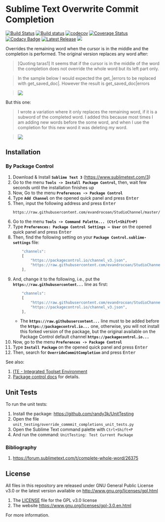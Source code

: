 
# Sublime Text Overwrite Commit Completion

[![Build Status](https://travis-ci.org/evandrocoan/OverrideCommitCompletion.svg?branch=master)](https://travis-ci.org/evandrocoan/OverrideCommitCompletion)
[![Build status](https://ci.appveyor.com/api/projects/status/github/evandrocoan/OverrideCommitCompletion?branch=master&svg=true)](https://ci.appveyor.com/project/evandrocoan/OverrideCommitCompletion/branch/master)
[![codecov](https://codecov.io/gh/evandrocoan/OverrideCommitCompletion/branch/master/graph/badge.svg)](https://codecov.io/gh/evandrocoan/OverrideCommitCompletion)
[![Coverage Status](https://coveralls.io/repos/github/evandrocoan/OverrideCommitCompletion/badge.svg?branch=master)](https://coveralls.io/github/evandrocoan/OverrideCommitCompletion?branch=master)
[![Codacy Badge](https://api.codacy.com/project/badge/Grade/58d1b714a900461998c933e36bfc5685)](https://www.codacy.com/app/evandrocoan/OverrideCommitCompletion?utm_source=github.com&amp;utm_medium=referral&amp;utm_content=evandrocoan/OverrideCommitCompletion&amp;utm_campaign=Badge_Grade)
[![Latest Release](https://img.shields.io/github/tag/evandrocoan/OverrideCommitCompletion.svg?label=version)](https://github.com/evandrocoan/OverrideCommitCompletion/releases)
<a href="https://packagecontrol.io/packages/OverrideCommitCompletion"><img src="https://packagecontrol.herokuapp.com/downloads/OverrideCommitCompletion.svg"></a>

Overrides the remaining word when the cursor is in the middle and the completion is performed.
The original version replaces any word after:

> [Quoting taras1] It seems that if the cursor is in the middle of the word the completion does not
> override the whole word but its left part only.

> In the sample below I would expected the get_|errors to be replaced with get_saved_doc|. However
> the result is get_saved_doc|errors

> ![](https://forum.sublimetext.com/uploads/default/original/3X/5/9/593a43a91aca20e7e821325f6c9bbe3c35559723.gif)


But this one:

> I wrote a variation where it only replaces the remaining word, if it is a subword of the completed
> word. I added this because most times I am adding new words before the some word, and when I use
> the completion for this new word it was deleting my word.

> ![](http://i.imgur.com/8aCUJod.gif)


## Installation

### By Package Control

1. Download & Install **`Sublime Text 3`** (https://www.sublimetext.com/3)
1. Go to the menu **`Tools -> Install Package Control`**, then,
   wait few seconds until the installation finishes up
1. Now,
   Go to the menu **`Preferences -> Package Control`**
1. Type **`Add Channel`** on the opened quick panel and press <kbd>Enter</kbd>
1. Then,
   input the following address and press <kbd>Enter</kbd>
   ```
   https://raw.githubusercontent.com/evandrocoan/StudioChannel/master/channel.json
   ```
1. Go to the menu **`Tools -> Command Palette...
   (Ctrl+Shift+P)`**
1. Type **`Preferences:
   Package Control Settings – User`** on the opened quick panel and press <kbd>Enter</kbd>
1. Then,
   find the following setting on your **`Package Control.sublime-settings`** file:
   ```js
       "channels":
       [
           "https://packagecontrol.io/channel_v3.json",
           "https://raw.githubusercontent.com/evandrocoan/StudioChannel/master/channel.json",
       ],
   ```
1. And,
   change it to the following, i.e.,
   put the **`https://raw.githubusercontent...`** line as first:
   ```js
       "channels":
       [
           "https://raw.githubusercontent.com/evandrocoan/StudioChannel/master/channel.json",
           "https://packagecontrol.io/channel_v3.json",
       ],
   ```
   * The **`https://raw.githubusercontent...`** line must to be added before the **`https://packagecontrol.io...`** one, otherwise,
     you will not install this forked version of the package,
     but the original available on the Package Control default channel **`https://packagecontrol.io...`**
1. Now,
   go to the menu **`Preferences -> Package Control`**
1. Type **`Install Package`** on the opened quick panel and press <kbd>Enter</kbd>
1. Then,
search for **`OverrideCommitCompletion`** and press <kbd>Enter</kbd>

See also:

1. [ITE - Integrated Toolset Environment](https://github.com/evandrocoan/ITE)
1. [Package control docs](https://packagecontrol.io/docs/usage) for details.


## Unit Tests

To run the unit tests:

1. Install the package: https://github.com/randy3k/UnitTesting
1. Open the file `unit_testing/override_commmit_completions_unit_tests.py`
1. Open the Sublime Text command palette with `Ctrl+Shift+P`
1. And run the command: `UnitTesting: Test Current Package`


### Bibliography

1. https://forum.sublimetext.com/t/complete-whole-word/26375


## License

All files in this repository are released under GNU General Public License v3.0
or the latest version available on http://www.gnu.org/licenses/gpl.html

1. The [LICENSE](LICENSE) file for the GPL v3.0 license
1. The website https://www.gnu.org/licenses/gpl-3.0.en.html

For more information.


